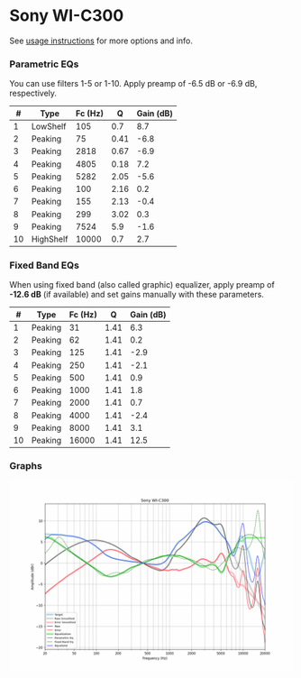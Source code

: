 # Sony WI-C300
See [usage instructions](https://github.com/jaakkopasanen/AutoEq#usage) for more options and info.

### Parametric EQs
You can use filters 1-5 or 1-10. Apply preamp of -6.5 dB or -6.9 dB, respectively.

|   # | Type      |   Fc (Hz) |    Q |   Gain (dB) |
|-----|-----------|-----------|------|-------------|
|   1 | LowShelf  |       105 | 0.7  |         8.7 |
|   2 | Peaking   |        75 | 0.41 |        -6.8 |
|   3 | Peaking   |      2818 | 0.67 |        -6.9 |
|   4 | Peaking   |      4805 | 0.18 |         7.2 |
|   5 | Peaking   |      5282 | 2.05 |        -5.6 |
|   6 | Peaking   |       100 | 2.16 |         0.2 |
|   7 | Peaking   |       155 | 2.13 |        -0.4 |
|   8 | Peaking   |       299 | 3.02 |         0.3 |
|   9 | Peaking   |      7524 | 5.9  |        -1.6 |
|  10 | HighShelf |     10000 | 0.7  |         2.7 |

### Fixed Band EQs
When using fixed band (also called graphic) equalizer, apply preamp of **-12.6 dB** (if available) and set gains manually with these parameters.

|   # | Type    |   Fc (Hz) |    Q |   Gain (dB) |
|-----|---------|-----------|------|-------------|
|   1 | Peaking |        31 | 1.41 |         6.3 |
|   2 | Peaking |        62 | 1.41 |         0.2 |
|   3 | Peaking |       125 | 1.41 |        -2.9 |
|   4 | Peaking |       250 | 1.41 |        -2.1 |
|   5 | Peaking |       500 | 1.41 |         0.9 |
|   6 | Peaking |      1000 | 1.41 |         1.8 |
|   7 | Peaking |      2000 | 1.41 |         0.7 |
|   8 | Peaking |      4000 | 1.41 |        -2.4 |
|   9 | Peaking |      8000 | 1.41 |         3.1 |
|  10 | Peaking |     16000 | 1.41 |        12.5 |

### Graphs
![](./Sony%20WI-C300.png)
